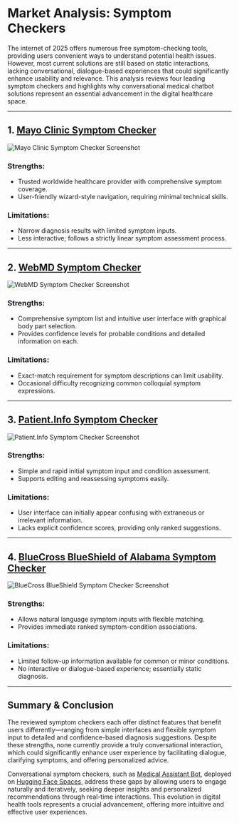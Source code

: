 # Market Analysis: Symptom Checkers

The internet of 2025 offers numerous free symptom-checking tools, providing users convenient ways to understand potential health issues. However, most current solutions are still based on static interactions, lacking conversational, dialogue-based experiences that could significantly enhance usability and relevance. This analysis reviews four leading symptom checkers and highlights why conversational medical chatbot solutions represent an essential advancement in the digital healthcare space.

---

## 1. [Mayo Clinic Symptom Checker](https://www.mayoclinic.org/symptom-checker/select-symptom/itt-20009075)

![Mayo Clinic Symptom Checker Screenshot](../images/mayoclinic_overview.png)

### Strengths:
- Trusted worldwide healthcare provider with comprehensive symptom coverage.
- User-friendly wizard-style navigation, requiring minimal technical skills.

### Limitations:
- Narrow diagnosis results with limited symptom inputs.
- Less interactive; follows a strictly linear symptom assessment process.

---

## 2. [WebMD Symptom Checker](https://symptoms.webmd.com/)

![WebMD Symptom Checker Screenshot](../images/web-md_overview.png)

### Strengths:
- Comprehensive symptom list and intuitive user interface with graphical body part selection.
- Provides confidence levels for probable conditions and detailed information on each.

### Limitations:
- Exact-match requirement for symptom descriptions can limit usability.
- Occasional difficulty recognizing common colloquial symptom expressions.

---

## 3. [Patient.Info Symptom Checker](https://patient.info/symptom-checker)

![Patient.Info Symptom Checker Screenshot](../images/Patient.info.png)


### Strengths:
- Simple and rapid initial symptom input and condition assessment.
- Supports editing and reassessing symptoms easily.

### Limitations:
- User interface can initially appear confusing with extraneous or irrelevant information.
- Lacks explicit confidence scores, providing only ranked suggestions.

---

## 4. [BlueCross BlueShield of Alabama Symptom Checker](https://www.bcbsal.org/web/symptom-checker)

![BlueCross BlueShield Symptom Checker Screenshot](../images/bcbs-al.png)

### Strengths:
- Allows natural language symptom inputs with flexible matching.
- Provides immediate ranked symptom-condition associations.

### Limitations:
- Limited follow-up information available for common or minor conditions.
- No interactive or dialogue-based experience; essentially static diagnosis.

---

## Summary & Conclusion

The reviewed symptom checkers each offer distinct features that benefit users differently—ranging from simple interfaces and flexible symptom input to detailed and confidence-based diagnosis suggestions. Despite these strengths, none currently provide a truly conversational interaction, which could significantly enhance user experience by facilitating dialogue, clarifying symptoms, and offering personalized advice.

Conversational symptom checkers, such as [Medical Assistant Bot](https://github.com/wbott/medical-assistant-bot), deployed on [Hugging Face Spaces](https://huggingface.co/spaces/bott-wa/medical-assistant-bot), address these gaps by allowing users to engage naturally and iteratively, seeking deeper insights and personalized recommendations through real-time interactions. This evolution in digital health tools represents a crucial advancement, offering more intuitive and effective user experiences.


